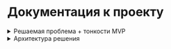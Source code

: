 # Документация к проекту

<details>
<summary> Решаемая проблема + тонкости MVP</summary>
<div class="toggle-content">
Для демонстрации своих навыков решил смоделировать такую ситуацию. Человек записывает данные о своём сне. Атритбуты записи простые:
- Дата измерения
- Время подъёма
- Время отбоя

![изображение](./pictures/q.png)

Пользователь хочет получить аналитику своих данных, например чтобы оценить динамику изменений своего режима сна

### Цель продукта: предоставить пользователю аналитику его данных "из коробки"==быстро, просто и понятно   

Несколько замечаний:
- Данные не делал сильно разношёрстными, чтобы не усложнять разработку MVP
- Для данного MVP предполагается строгая схема входных данных 
</div>
</details>

<details>
<summary> Архитектура решения</summary>
<div class="toggle-content">

![изображение](./pictures/architecture.png)

- С локальной машины пользователь пробрасывает bind-mount, содержащий исследуемый csv-файл
- Контейнеры, соединённые сетью работают так:
  - first_dag проверяет сенсором раз в 3 минуты наличие csv-файла
    - В случае успеха, он совершает update данных в postgres, чьё назначение - хранилище сырых данных
  - Затем,  

коммиты исходного репозитория:

![изображение](./pictures/коммиты.png)

</div>
</details>
